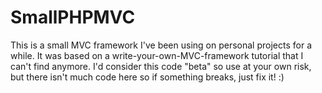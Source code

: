 SmallPHPMVC
=============

This is a small MVC framework I've been using on personal projects for a while. It 
was based on a write-your-own-MVC-framework tutorial that I can't find anymore. I'd
consider this code "beta" so use at your own risk, but there isn't much code here so 
if something breaks, just fix it! :)
